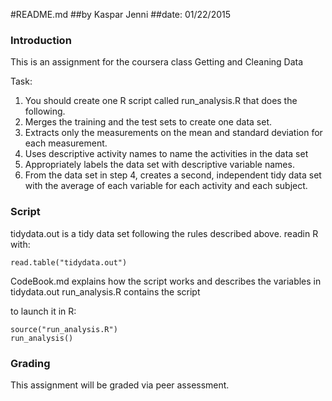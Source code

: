 #README.md
##by Kaspar Jenni
##date: 01/22/2015

### Introduction

This is an assignment for the coursera class Getting and Cleaning Data

Task:
1. You should create one R script called run_analysis.R that does the following. 
2. Merges the training and the test sets to create one data set.
3. Extracts only the measurements on the mean and standard deviation for each measurement. 
4. Uses descriptive activity names to name the activities in the data set
5. Appropriately labels the data set with descriptive variable names. 
6. From the data set in step 4, creates a second, independent tidy data set with the average of each variable for each activity and each subject.

### Script

tidydata.out is a tidy data set following the rules described above.
readin R with:
```
read.table("tidydata.out")
```
CodeBook.md explains how the script works and describes the variables in tidydata.out
run_analysis.R contains the script

to launch it in R:
```
source("run_analysis.R")
run_analysis()
```
### Grading

This assignment will be graded via peer assessment.
